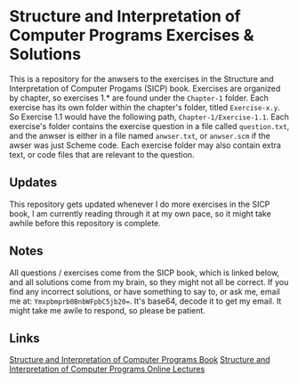 # Structure and Interpretation of Computer Programs Exercises & Solutions
This is a repository for the anwsers to the exercises in the Structure and Interpretation of Computer Progams (SICP) book. Exercises are organized by chapter, so exercises 1.\* are found under the ```Chapter-1``` folder. Each exercise has its own folder within the chapter's folder, titled ```Exercise-x.y```. So Exercise 1.1 would have the following path, ```Chapter-1/Exercise-1.1```. Each exercise's folder contains the exercise question in a file called ```question.txt```, and the anwser is either in a file named ```anwser.txt```, or ```anwser.scm``` if the awser was just Scheme code. Each exercise folder may also contain extra text, or code files that are relevant to the question.

## Updates
This repository gets updated whenever I do more exercises in the SICP book, I am currently reading through it at my own pace, so it might take awhile before this repository is complete.

## Notes
All questions / exercises come from the SICP book, which is linked below, and all solutions come from my brain, so they might not all be correct. If you find any incorrect solutions, or have something to say to, or ask me, email me at: ```Ymxpbmprb0BnbWFpbC5jb20=```. It's base64, decode it to get my email. It might take me awile to respond, so please be patient.

## Links
[Structure and Interpretation of Computer Programs Book](https://mitpress.mit.edu/sites/default/files/sicp/full-text/book/book-Z-H-4.html)
[Structure and Interpretation of Computer Programs Online Lectures](https://groups.csail.mit.edu/mac/classes/6.001/abelson-sussman-lectures/)
